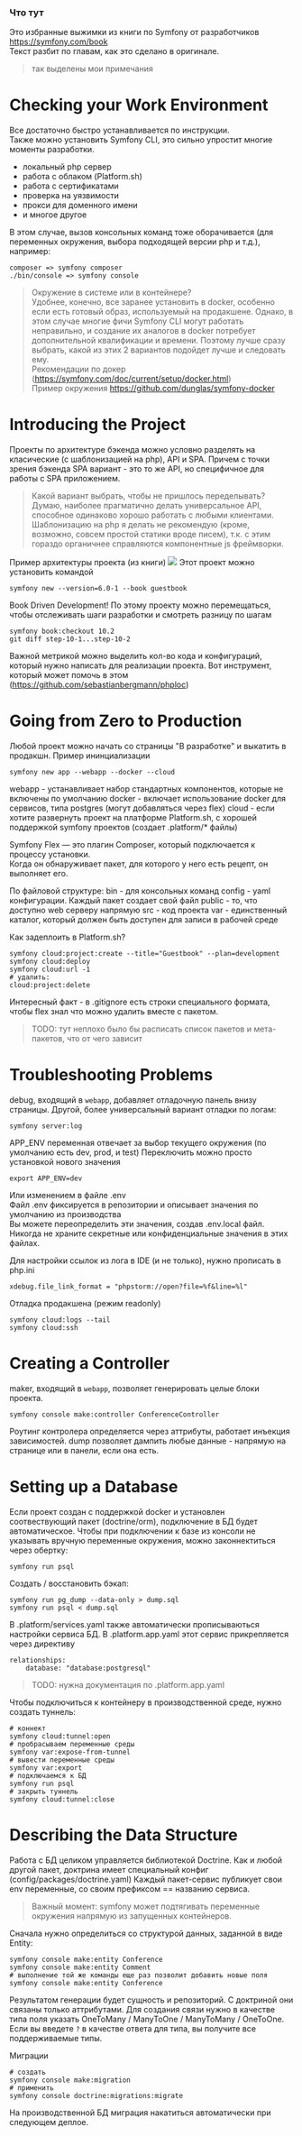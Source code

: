 ### Что тут

Это избранные выжимки из книги по Symfony от разработчиков https://symfony.com/book  
Текст разбит по главам, как это сделано в оригинале.
> так выделены мои примечания

# Checking your Work Environment

Все достаточно быстро устанавливается по инструкции.  
Также можно установить Symfony CLI, это сильно упростит многие моменты разработки.
- локальный php сервер
- работа с облаком (Platform.sh)
- работа с сертификатами
- проверка на уязвимости
- прокси для доменного имени
- и многое другое

В этом случае, вызов консольных команд тоже оборачивается (для переменных окружения,
выбора подходящей версии php и т.д.), например:

    composer => symfony composer
    ./bin/console => symfony console

> Окружение в системе или в контейнере?  
Удобнее, конечно, все заранее установить в docker, особенно если есть готовый образ, используемый на продакшене.
Однако, в этом случае многие фичи Symfony CLI могут работать неправильно, и создание их аналогов в docker потребует
дополнительной квалификации и времени.
Поэтому лучше сразу выбрать, какой из этих 2 вариантов подойдет лучше и следовать ему.  
Рекомендации по докер (https://symfony.com/doc/current/setup/docker.html)  
Пример окружения https://github.com/dunglas/symfony-docker

# Introducing the Project

Проекты по архитектуре бэкенда можно условно разделять на класические (с шаблонизацией на php),
API и SPA. Причем с точки зрения бэкенда SPA вариант - это то же API, но специфичное для работы с SPA приложением.

> Какой вариант выбрать, чтобы не пришлось переделывать?
Думаю, наиболее прагматично делать универсальное API, способное одинаково хорошо работать с любыми клиентами.
Шаблонизацию на php я делать не рекомендую (кроме, возможно, совсем простой статики вроде писем), т.к. с этим гораздо
органичнее справляются компонентные js фреймворки.

Пример архитектуры проекта (из книги)
![](https://symfony.com/doc/6.0en//the-fast-track/_images/infrastructure.png)
Этот проект можно установить командой

    symfony new --version=6.0-1 --book guestbook

Book Driven Development! По этому проекту можно перемещаться, чтобы отслеживать шаги разработки
и смотреть разницу по шагам

    symfony book:checkout 10.2
    git diff step-10-1...step-10-2

Важной метрикой можно выделить кол-во кода и конфигураций, который нужно написать для реализации проекта.
Вот инструмент, который может помочь в этом (https://github.com/sebastianbergmann/phploc)

# Going from Zero to Production

Любой проект можно начать со страницы "В разработке" и выкатить в продакшн.
Пример ининциализации

    symfony new app --webapp --docker --cloud

webapp - устанавливает набор стандартных компонентов, которые не включены по умолчанию
docker - включает использование docker для сервисов, типа postgres (могут добавляться через flex)
cloud - если хотите развернуть проект на платформе Platform.sh, с хорошей поддержкой symfony проектов (создает .platform/* файлы)

Symfony Flex — это плагин Composer, который подключается к процессу установки.  
Когда он обнаруживает пакет, для которого у него есть рецепт, он выполняет его.

По файловой структуре:
bin - для консольных команд
config - yaml конфигурации. Каждый пакет создает свой файл
public - то, что доступно web серверу напрямую
src - код проекта
var - единственный каталог, который должен быть доступен для записи в рабочей среде

Как задеплоить в Platform.sh?

    symfony cloud:project:create --title="Guestbook" --plan=development
    symfony cloud:deploy
    symfony cloud:url -1
    # удалить:
    cloud:project:delete

Интересный факт - в .gitignore есть строки специального формата, чтобы flex знал что можно удалить вместе с пакетом.

> TODO: тут неплохо было бы расписать список пакетов и мета-пакетов, что от чего зависит

# Troubleshooting Problems

debug, входящий в `webapp`, добавляет отладочную панель внизу страницы.
Другой, более универсальный вариант отладки по логам:

    symfony server:log

APP_ENV переменная отвечает за выбор текущего окружения (по умолчанию есть dev, prod, и test)
Переключить можно просто установкой нового значения

    export APP_ENV=dev

Или изменением в файле .env  
Файл .env фиксируется в репозитории и описывает значения по умолчанию из производства  
Вы можете переопределить эти значения, создав .env.local файл. Никогда не храните секретные
или конфиденциальные значения в этих файлах.

Для настройки ссылок из лога в IDE (и не только), нужно прописать в php.ini

    xdebug.file_link_format = "phpstorm://open?file=%f&line=%l" 

Отладка продакшена (режим readonly)

    symfony cloud:logs --tail
    symfony cloud:ssh

# Creating a Controller

maker, входящий в `webapp`, позволяет генерировать целые блоки проекта.

    symfony console make:controller ConferenceController

Роутинг контролера определяется через аттрибуты, работает инъекция зависимостей.
dump позволяет дампить любые данные - напрямую на странице или в панели, если она есть.

# Setting up a Database

Если проект создан с поддержкой docker и установлен соотвествующий пакет (doctrine/orm),
подключение в БД будет автоматическое. Чтобы при подключении к базе из консоли не указывать вручную переменные окружения,
можно законнектиться через обертку:

    symfony run psql

Создать / восстановить бэкап:

    symfony run pg_dump --data-only > dump.sql
    symfony run psql < dump.sql

В .platform/services.yaml также автоматически прописываються настройки сервиса БД.
В .platform.app.yaml этот сервис прикрепляется через директиву

    relationships:
        database: "database:postgresql"

> TODO: нужна документация по .platform.app.yaml

Чтобы подключиться к контейнеру в производственной среде, нужно создать туннель:

    # коннект
    symfony cloud:tunnel:open
    # пробрасываем переменные среды
    symfony var:expose-from-tunnel
    # вывести переменные среды
    symfony var:export
    # подключаемся к БД
    symfony run psql
    # закрыть туннель
    symfony cloud:tunnel:close

# Describing the Data Structure

Работа с БД целиком управляется библиотекой Doctrine.
Как и любой другой пакет, доктрина имеет специальный конфиг (config/packages/doctrine.yaml) 
Каждый пакет-сервис публикует свои env переменные, со своим префиксом == названию сервиса.

> Важный момент: symfony может подтягивать переменные окружения напрямую из запущенных контейнеров.

Сначала нужно определиться со структурой данных, заданной в виде Entity:

    symfony console make:entity Conference
    symfony console make:entity Comment
    # выполнение той же команды еще раз позволит добавить новые поля
    symfony console make:entity Conference

Результатом генерации будет сущность и репозиторий. С доктриной они связаны только аттрибутами.
Для создания связи нужно в качестве типа поля указать OneToMany / ManyToOne / ManyToMany / OneToOne.
Если вы введете `?` в качестве ответа для типа, вы получите все поддерживаемые типы.

Миграции

    # создать
    symfony console make:migration
    # применить
    symfony console doctrine:migrations:migrate

На производственной БД миграция накатиться автоматически при следующем деплое.

